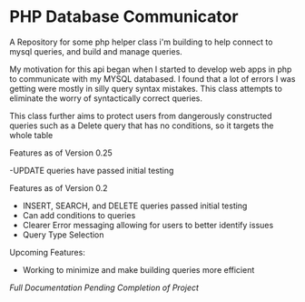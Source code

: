 # PHP Database Communicator
A Repository for some php helper class i'm building to help connect to mysql queries, and build and manage queries.

My motivation for this api began when I started to develop web apps in php
 to communicate with my MYSQL databased. I found that a lot of errors I was 
 getting were mostly in silly query syntax mistakes. This class attempts to 
 eliminate the worry of syntactically correct queries. 

This class further aims to protect users from dangerously constructed 
queries such as a Delete query that has no conditions, so it targets the 
whole table


Features as of Version 0.25

-UPDATE queries have passed initial testing


Features as of Version 0.2

- INSERT, SEARCH, and DELETE queries passed initial testing
- Can add conditions to queries
- Clearer Error messaging allowing for users to better identify issues
- Query Type Selection

Upcoming Features:

- Working to minimize and make building queries more efficient



*Full Documentation Pending Completion of Project*
